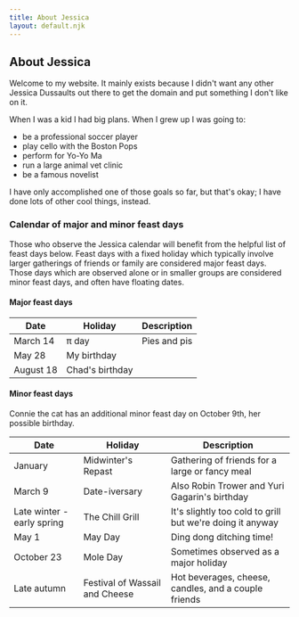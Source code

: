 ```yaml
---
title: About Jessica
layout: default.njk
---
```


## About Jessica

Welcome to my website. It mainly exists because I didn't want any other Jessica Dussaults out there to get the domain and put something I don't like on it.

When I was a kid I had big plans. When I grew up I was going to:

- be a professional soccer player
- play cello with the Boston Pops
- perform for Yo-Yo Ma
- run a large animal vet clinic
- be a famous novelist

I have only accomplished one of those goals so far, but that's okay; I have done lots of other cool things, instead.

### Calendar of major and minor feast days

Those who observe the Jessica calendar will benefit from the helpful list of feast days below. Feast days with a fixed holiday which typically involve larger gatherings of friends or family are considered major feast days. Those days which are observed alone or in smaller groups are considered minor feast days, and often have floating dates.

#### Major feast days

<table>
  <thead>
  <tr>
    <th>Date</th>
    <th>Holiday</th>
    <th>Description</th>
  </tr>
  </thead>
  <tbody>
  <tr>
    <td>March 14</td>
    <td>π day</td>
    <td>Pies and pis</td>
  </tr>
  <tr>
    <td>May 28</td>
    <td>My birthday</td>
    <td></td>
  </tr>
  <tr>
    <td>August 18</td>
    <td>Chad's birthday</td>
    <td></td>
  </tr>
  </tbody>
</table>


#### Minor feast days

Connie the cat has an additional minor feast day on October 9th, her possible birthday.

<table>
  <thead>
  <tr>
    <th>Date</th>
    <th>Holiday</th>
    <th>Description</th>
  </tr>
  </thead>
  <tbody>
  <tr>
    <td>January</td>
    <td>Midwinter's Repast</td>
    <td>Gathering of friends for a large or fancy meal</td>
  </tr>
  <tr>
    <td>March 9</td>
    <td>Date-iversary</td>
    <td>Also Robin Trower and Yuri Gagarin's birthday</td>
  </tr>
  <tr>
    <td>Late winter - early spring</td>
    <td>The Chill Grill</td>
    <td>It's slightly too cold to grill but we're doing it anyway</td>
  </tr>
  <tr>
    <td>May 1</td>
    <td>May Day</td>
    <td>Ding dong ditching time!</td>
  </tr>
  <tr>
    <td>October 23</td>
    <td>Mole Day</td>
    <td>Sometimes observed as a major holiday</td>
  </tr>
  <tr>
    <td>Late autumn</td>
    <td>Festival of Wassail and Cheese</td>
    <td>Hot beverages, cheese, candles, and a couple friends</td>
  </tr>
</tbody>
